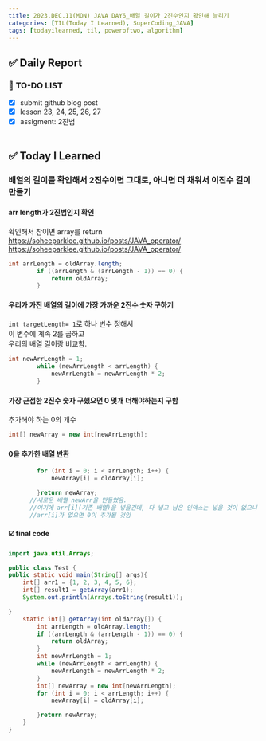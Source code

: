 ```yaml
---
title: 2023.DEC.11(MON) JAVA DAY6_배열 길이가 2진수인지 확인해 늘리기
categories: [TIL(Today I Learned), SuperCoding_JAVA]
tags: [todayilearned, til, poweroftwo, algorithm]
---
```


## ✅ Daily Report

### 📌 **TO-DO LIST**

- [x] submit github blog post
- [x] lesson 23, 24, 25, 26, 27
- [x] assigment: 2진법
      <br>
      <br>

## ✅ Today I Learned

### 배열의 길이를 확인해서 2진수이면 그대로, 아니면 더 채워서 이진수 길이 만들기

#### arr length가 2진법인지 확인

확인해서 참이면 array를 return <br>
<https://soheeparklee.github.io/posts/JAVA_operator/>
<https://soheeparklee.github.io/posts/JAVA_operator/>

```java
int arrLength = oldArray.length;
        if ((arrLength & (arrLength - 1)) == 0) {
            return oldArray;
        }
```

#### 우리가 가진 배열의 길이에 가장 가까운 2진수 숫자 구하기

`int targetLength= 1`로 하나 변수 정해서 <br>
이 변수에 계속 2를 곱하고 <br>
우리의 배열 길이랑 비교함. <br>

```java
int newArrLength = 1;
        while (newArrLength < arrLength) {
            newArrLength = newArrLength * 2;
        }
```

#### 가장 근접한 2진수 숫자 구했으면 0 몇개 더해야하는지 구함

추가해야 하는 0의 개수

```java
int[] newArray = new int[newArrLength];
```

#### 0을 추가한 배열 반환

```java
        for (int i = 0; i < arrLength; i++) {
            newArray[i] = oldArray[i];

        }return newArray;
      //새로운 배열 newArr을 만들었음.
      //여기에 arr[i](기존 배열)을 넣을건데, 다 넣고 남은 인덱스는 넣을 것이 없으니 0으로 채워질 것임.
      //arr[i]가 없으면 0이 추가될 것임
```

#### ☑️ final code

```java
import java.util.Arrays;

public class Test {
public static void main(String[] args){
    int[] arr1 = {1, 2, 3, 4, 5, 6};
    int[] result1 = getArray(arr1);
    System.out.println(Arrays.toString(result1));

}
    static int[] getArray(int oldArray[]) {
        int arrLength = oldArray.length;
        if ((arrLength & (arrLength - 1)) == 0) {
            return oldArray;
        }
        int newArrLength = 1;
        while (newArrLength < arrLength) {
            newArrLength = newArrLength * 2;
        }
        int[] newArray = new int[newArrLength];
        for (int i = 0; i < arrLength; i++) {
            newArray[i] = oldArray[i];

        }return newArray;
    }
}
```
